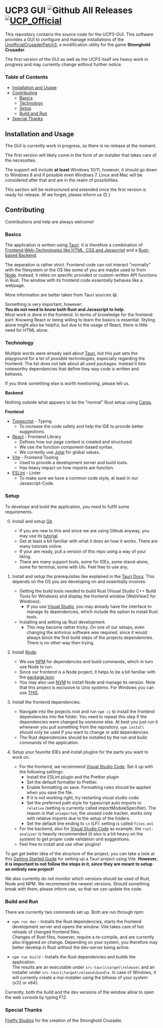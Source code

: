 # UCP3 GUI ![Github All Releases](https://img.shields.io/github/downloads/UnofficialCrusaderPatch/UCP3-GUI/total.svg) [![UCP_Official](https://discordapp.com/api/guilds/426318193603117057/widget.png?style=shield)](https://discord.gg/P9dkF38Q2t)

This repository contains the source code for the UCP3-GUI.
This software provides a GUI to configure and manage installations of the [UnofficialCrusaderPatch3](https://github.com/UnofficialCrusaderPatch/UnofficialCrusaderPatch3), a modification utility for the game **Stronghold Crusader**.

The first version of the GUI as well as the UCP3 itself are heavy work in progress and may currently change without further notice.


### Table of Contents
- [Installation and Usage](#installation-and-usage)
- [Contributing](#contributing)
    - [Basics](#basics)
    - [Technology](#technology)
    - [Setup](#setup)
    - [Build and Run](#build-and-run)
- [Special Thanks](#special-thanks)



## Installation and Usage

The GUI is currently work in progress, so there is no release at the moment.

The first version will likely come in the form of an installer that takes care of the necessities.

The support will include **at least** Windows 10/11, however, it should go down to Windows 8 and if possible even Windows 7. Linux and Mac will be considered after that and are in the realm of possibilities.

This section will be restructured and extended once the first version is ready for release.
(If we forget, please inform us :upside_down_face:.)



## Contributing

Contributions and help are always welcome!


### Basics

The application is written using [Tauri](https://tauri.app/). It is therefore a combination of [Frontend-Web-Technologies like HTML, CSS and Javascript](https://developer.mozilla.org/en-US/docs/Web) and a [Rust-based Backend](https://www.rust-lang.org/).

The separation is rather strict. Frontend code can not interact "normally" with the filesystem or the OS like some of you are maybe used to from [Node](https://nodejs.org/). Instead, it relies on specific provided or custom-written API functions in Rust. The window with its frontend code essentially behaves like a webpage.

More information are better taken from Tauri sources :smiley:.

Something is very important, however:  
**You do not need to know both Rust and Javascript to help.**  
Most work is done in the frontend. In terms of knowledge for the frontend part: Knowing React or being willing to learn the basics is essential. Styling alone might also be helpful, but due to the usage of React, there is little need for HTML alone.


### Technology

Multiple words were already said about [Tauri](https://tauri.app/), but this just sets the playground for a lot of possible technologies, especially regarding the frontend. The list does not talk about all used packages. Instead it lists noteworthy dependencies that define they way code is written and behaves.

If you think something else is worth mentioning, please tell us.

**Backend**

Nothing outside what appears to be the "normal" Rust setup using [Cargo](https://doc.rust-lang.org/cargo/).

**Frontend**

- [Typescript](https://www.typescriptlang.org/) - Typing
    - To increase the code safety and help the IDE to provide better suggestions.
- [React](https://reactjs.org/) - Frontend Library
    - Defines how our page content is created and structured.
    - We use the function component-based syntax.
    - We currently use [Jotai](https://jotai.org/) for global values.
- [Vite](https://vitejs.dev/) - Frontend Tooling
    - Used to provide a development server and build tools.
    - Has heavy impact on how imports are function.
- [ESLint](https://eslint.org/) - Linter
    - To make sure we have a common code style, at least in our Javascript-Code.


### Setup

To develope and build the application, you need to fullfil some requirements.

0. Install and setup [Git](https://git-scm.com/).
    - If you are new to this and since we are using Github anyway, you may use its [tutorial](https://docs.github.com/en/get-started/quickstart/set-up-git).
    - Get at least a bit familiar with what it does an how it works. There are many tutorials online.
    - If your are ready, pull a version of this repo using a way of your liking.
    - There are many support tools, some for IDEs, some stand-alone, some for terminal, some with UIs. Feel free to use any.

1. Install and setup the prerequisites like explained in the [Tauri Docs](https://tauri.app/v1/guides/getting-started/prerequisites). This depends on the OS you are developing on and essentially involves:
    - Getting the build tools needed to build Rust (Visual Studio C++ Build Tools for Windows) and display the frontend window (WebView2 for Windows).
        - If you use [Visual Studio](https://visualstudio.microsoft.com), you may already have the interface to manage its dependencies, which include the option to install Rust tools.
    - Installing and setting up Rust development.
        - This may become rather tricky. On one of our setups, even changing the antivirus software was required, since it would always block the first build steps of the projects dependencies. There is no other way then trying.

2. Install [Node](https://nodejs.org).
    - We use [NPM](https://www.npmjs.com/) for dependencies and build commands, which in turn use Node to run.
    - Since our frontend is a Node project, it helps to be a bit familiar with the [package.json](https://docs.npmjs.com/cli/v9/configuring-npm/package-json).
    - You may also use [NVM](https://github.com/nvm-sh/nvm) to install Node and manage its version. Note that this project is exclusive to Unix systems. For Windows you can use [THIS](https://github.com/coreybutler/nvm-windows).

3. Install the frontend dependencies.
    - Navigate into the projects root and run `npm ci` to install the frontend dependencies into the folder. You need to repeat this step if the dependencies were changed by someone else. At best you just run it whenever you pull something from the repository. `npm install` should only be used if you want to change or add dependencies.
    - The Rust dependencies should be installed by the run and build commands of the application.

4. Setup your favorite IDEs and install plugins for the parts you want to work on.
    - For the frontend, we recommend [Visual Studio Code](https://code.visualstudio.com/). Set it up with the following settings:
      - Install the ESLint plugin and the Prettier plugin
      - Set the default formatter to Prettier.
      - Enable formatting on save. Formatting rules should be applied when you save the file.
      - If it is not working right, try restarting visual studio code.
      - Set the preferred path style for typescript auto imports to `relative` (setting is currently called importModuleSpecifier). The reason is that `unimported`, the unused code tracker, works only with relative imports due to the setup of the folders.
      - Set the default line ending to `\n` (LF): setting is called `files.eol`
    - For the backend, also for [Visual Studio Code](https://code.visualstudio.com/) as example, the `rust-analyzer` is heavily recommended (it also is a bit heavy on the system) to get proper code validation und suggestions.
    - Feel free to install and use other plugins!

To get get better idea of the structure of the project, you can take a look at this [Getting Started Guide](https://tauri.app/v1/guides/getting-started/setup/vite) for setting up a Tauri project using Vite. **However, it is important to not follow the steps in it, since they are meant to setup an entirely new project!**

We also currently do not monitor which versions should be used of Rust, Node and NPM. We recommend the newest versions. Should something break with them, please inform use, so that we can update the code.


### Build and Run

There are currently two commands set up. Both are run through npm:

- `npm run dev` - Installs the Rust dependencies, starts the frontend development server and opens the window. Vite takes care of hot reloads of changed frontend files.  
Changes of Rust files, however, require a re-compile, and are currently also triggered on change. Depending on your system, you therefore may better develop in Rust without the dev-server being active.

- `npm run build` - Installs the Rust dependencies and builds the application.  
The results are an executable under `src-tauri\target\release\` and an installer under `src-tauri\target\release\bundle`. In case of Windows, it will currently create a msi-installer using the bitness of your system (x32 or x64).

Currently, both the build and the dev versions of the window allow to open the web console by typing F12.



### Special Thanks

[Firefly Studios](https://fireflyworlds.com/) for the creation of the Stronghold Crusader.
